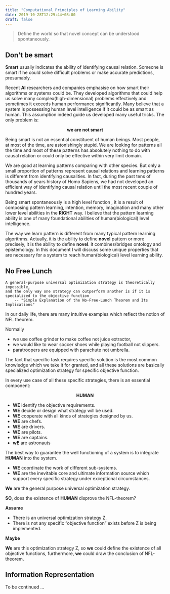 ```yaml
---
title: "Computational Principles of Learning Ability"
date: 2019-10-28T12:29:44+08:00
draft: false
---
```


> Define the world so that novel concept can be understood spontaneously.

## Don't be smart 
 **Smart** usually indicates the ability of identifying causal relation. Someone is smart if he could solve difficult problems or make accurate predictions, presumably. 
 
Recent **AI** researchers and companies emphasise on how smart their algorithms or systems could be. They developed algorithms that could help us solve many complex(high-dimensional) problems effectively and sometimes it exceeds human performance significantly. Many believe that a system is possessing human level intelligence if it could be as smart as human. This assumption indeed guide us developed many useful tricks. The only problem is: 
<p style="text-align: center;"> <b>we are not smart</b> </p>
Being smart is not an essential constituent of human beings. Most people, at most of the time, are astonishingly stupid. We are looking for patterns all the time and most of these patterns has absolutely nothing to do with causal relation or could only be effective within very limit domain.


We are good at learning patterns comparing with other species. But only a small proportion of patterns represent causal relations and learning patterns is different from identifying causalities. In fact, during the past tens of thousands of years history of Homo Sapiens, we had not developed an efficient way of identifying causal relation until the most recent couple of hundred years.

Being smart spontaneously is a high level function , it is a result of composing pattern learning, intention, memory, imagination and many other lower level abilities in the **RIGHT** way. I believe that the pattern learning ability is one of many foundational abilities of human(biological) level intelligence.

The way we learn pattern is different from many typical pattern learning algorithms. Actually, it is the ability to define **novel** pattern or more precisely, it is the ability to define **novel**. it combines/bridges ontology and epistemology.  In this document I will discuss some unique properties that are necessary for a system to reach human(biological) level learning ability.

## No Free Lunch
```
A general-purpose universal optimization strategy is theoretically impossible,
and the only way one strategy can outperform another is if it is specialized to the objective function 
    -- "Simple Explanation of the No-Free-Lunch Theorem and Its Implications"
```
In our daily life, there are many intuitive examples which reflect the notion of NFL theorem. 

Normally

- we use coffee grinder to make coffee not juice extractor,
- we would like to wear soccer shoes while playing football not slippers.
- paratroopers are equipped with parachute not umbrella.
  
The fact that specific task requires specific solution is the most common knowledge which we take it for granted, and all these solutions are basically specialized optimization strategy for specific objective function.

In every use case of all these specific strategies, there is an essential component:

<p style="text-align: center;"> <b>  HUMAN </b></p>

- **WE** identify the objective requirements.
- **WE** decide or design what strategy will be used.
- **WE** cooperate with all kinds of strategies designed by us. 
- **WE** are chefs.
- **WE** are drivers.
- **WE** are pilots.
- **WE** are captains.
- **wE** are astronauts
  
The best way to guarantee the well functioning of a system is to integrate **HUMAN** into the system.
   - **WE** coordinate the work of different sub-systems.
   - **WE** are the inevitable core and ultimate information source which support every specific strategy under exceptional circumstances.

**We** are the general purpose universal optimization strategy.


**SO**, does the existence of **HUMAN** disprove the NFL-theorem?

**Assume** 

- There is an universal optimization strategy Z. 
- There is not any specific ”objective function” exists
before Z is being implemented.

**Maybe**

**We** are this optimization strategy Z, so **we** could define the existence of all objective functions, furthermore, **we** could draw the conclusion of NFL-theorem.

## Information Representation
To be continued ...